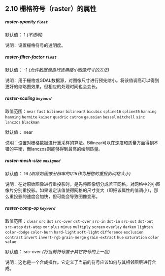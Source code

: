 ## 2.10 栅格符号（raster）的属性

##### raster-opacity `float`

默认值： 1 _(不透明)_

说明：设置栅格符号的透明度。



##### raster-filter-factor `float`

默认值： -1 _(允许数据源自行选用缩小图像尺寸的方法)_

说明：用于栅格或GDAL数据源，对图像尺寸进行预先缩小。将该值调高可以得到更好的缩略图效果，但相应的处理时间也会变长。



##### raster-scaling `keyword`

取值范围：`near` `fast` `bilinear` `bilinear8` `bicubic` `spline16` `spline36` `hanning` `hamming` `hermite` `kaiser` `quadric` `catrom` `gaussian` `bessel` `mitchell` `sinc` `lanczos` `blackman`

默认值： near

说明：设置对栅格数据进行重采样的算法。Bilinear可以在速度和质量方面得到不错的平衡，而lanczos则能够得到最高的绘制质量。



##### raster-mesh-size `unsigned`

默认值： 16 _(取原始图像分辨率的1/16作为栅格的重投影网格大小)_

说明：在对原始图像进行重投影时，是先将图像切分成若干网格，对网格中的小图像片分别重投影。如果设定该值使得网格的尺寸变大（即把该属性的值调小），那么重投影的速度会加快，但可能会导致图像变形。



##### raster-comp-op `keyword`

取值范围：`clear` `src` `dst` `src-over` `dst-over` `src-in` `dst-in` `src-out` `dst-out` `src-atop` `dst-atop` `xor` `plus` `minus` `multiply` `screen` `overlay` `darken` `lighten` `color-dodge` `color-burn` `hard-light` `soft-light` `difference` `exclusion` `contrast` `invert` `invert-rgb` `grain-merge` `grain-extract` `hue` `saturation` `color` `value`

默认值： src-over _(将当前符号置于其它符号的上一层)_

说明：这也是一个合成操作。它定义了当前的符号应该如何与其相邻图层进行合成。


